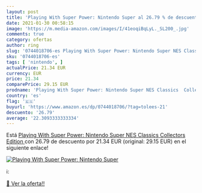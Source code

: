 ```yaml
---
layout: post
title: 'Playing With Super Power: Nintendo Super al 26.79 % de descuento'
date: 2021-01-30 00:58:15
image: 'https://m.media-amazon.com/images/I/41eoqiBqLyL._SL200_.jpg'
comments: true
category: ofertas
author: ring
slug: '0744018706-es Playing With Super Power: Nintendo Super NES Classics...'
sku: '0744018706-es'
tags: [ 'nintendo', ]
actualPrice: 21.34 EUR
currency: EUR
price: 21.34
comparePrice: 29.15 EUR
prodname: 'Playing With Super Power: Nintendo Super NES Classics  Collectors Edition '
country: 'es'
flag: '🇪🇸'
buyurl: 'https://www.amazon.es/dp/0744018706/?tag=tolees-21'
descuento: '26.79'
average: '22.3093333333334'
---
```


Está [Playing With Super Power: Nintendo Super NES Classics  Collectors Edition ](https://www.amazon.es/dp/0744018706/?tag=tolees-21) con 26.79 de descuento por 21.34 EUR (original: 29.15 EUR) en el siguiente enlace!

[![Playing With Super Power: Nintendo Super](https://m.media-amazon.com/images/I/41eoqiBqLyL._SL200_.jpg)](https://www.amazon.es/dp/0744018706/?tag=tolees-21)

ℹ️:


[🛒 Ver la oferta!!](https://www.amazon.es/dp/0744018706/?tag=tolees-21)
